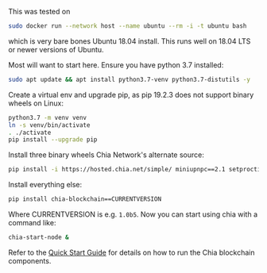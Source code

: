 This was tested on

```bash
sudo docker run --network host --name ubuntu --rm -i -t ubuntu bash
```

which is very bare bones Ubuntu 18.04 install. This runs well on 18.04 LTS or newer versions of Ubuntu.

Most will want to start here. Ensure you have python 3.7 installed:
```bash
sudo apt update && apt install python3.7-venv python3.7-distutils -y
```

Create a virtual env and upgrade pip, as pip 19.2.3 does not support binary wheels on Linux:
```bash
python3.7 -m venv venv
ln -s venv/bin/activate
. ./activate
pip install --upgrade pip
```

Install three binary wheels Chia Network's alternate source:
```bash
pip install -i https://hosted.chia.net/simple/ miniupnpc==2.1 setproctitle==1.1.10 cbor2==5.1.0
```

Install everything else:
```bash
pip install chia-blockchain==CURRENTVERSION
```
Where CURRENTVERSION is e.g. `1.0b5`.
Now you can start using chia with a command like:
```bash
chia-start-node &
```
Refer to the [Quick Start Guide](https://github.com/Chia-Network/chia-blockchain/wiki/Quick-Start-Guide) for details on how to run the Chia blockchain components.